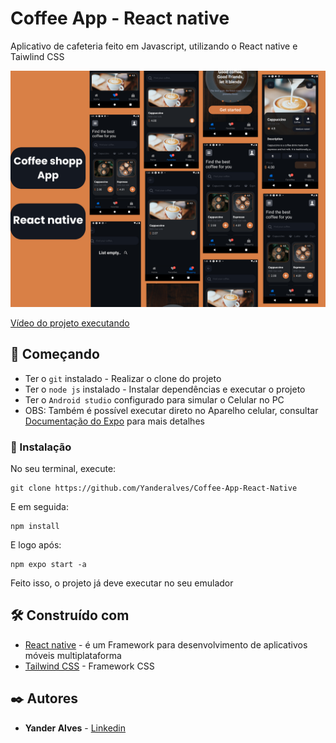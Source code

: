 # Coffee App - React native
Aplicativo de cafeteria feito em Javascript, utilizando o React native e Taiwlind CSS

![Imagem do projeto](./assets/Coffee%20shopp%20App%20React%20native.png)

[Vídeo do projeto executando](https://youtu.be/1vfpjbaTVy0)

## 🚀 Começando


* Ter o  ```git```  instalado - Realizar o clone do projeto
* Ter o ```node js``` instalado - Instalar dependências e executar o projeto
* Ter o ```Android studio``` configurado para simular o Celular no PC
* OBS: Também é possível executar direto no Aparelho celular, consultar [Documentação do Expo](https://docs.expo.dev/get-started/expo-go/) para mais detalhes


### 🔧 Instalação


No seu terminal, execute: 

```
git clone https://github.com/Yanderalves/Coffee-App-React-Native
```

E em seguida:

```
npm install
```

E logo após:

```
npm expo start -a
```

Feito isso, o projeto já deve executar no seu emulador


## 🛠️ Construído com


* [React native](https://reactnative.dev/) - é um Framework para desenvolvimento de aplicativos móveis multiplataforma
* [Tailwind CSS](https://tailwindcss.com/) - Framework CSS

## ✒️ Autores

* **Yander Alves** - [Linkedin](https://www.linkedin.com/in/yanderalves/)
